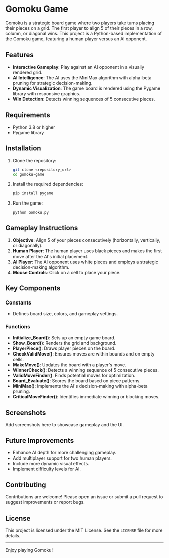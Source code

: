 # Gomoku Game

Gomoku is a strategic board game where two players take turns placing their pieces on a grid. The first player to align 5 of their pieces in a row, column, or diagonal wins. This project is a Python-based implementation of the Gomoku game, featuring a human player versus an AI opponent.

## Features

- **Interactive Gameplay**: Play against an AI opponent in a visually rendered grid.
- **AI Intelligence**: The AI uses the MiniMax algorithm with alpha-beta pruning for strategic decision-making.
- **Dynamic Visualization**: The game board is rendered using the Pygame library with responsive graphics.
- **Win Detection**: Detects winning sequences of 5 consecutive pieces.

## Requirements

- Python 3.8 or higher
- Pygame library

## Installation

1. Clone the repository:
    ```bash
    git clone <repository_url>
    cd gomoku-game
    ```

2. Install the required dependencies:
    ```bash
    pip install pygame
    ```

3. Run the game:
    ```bash
    python Gomoku.py
    ```

## Gameplay Instructions

1. **Objective**: Align 5 of your pieces consecutively (horizontally, vertically, or diagonally).
2. **Human Player**: The human player uses black pieces and makes the first move after the AI's initial placement.
3. **AI Player**: The AI opponent uses white pieces and employs a strategic decision-making algorithm.
4. **Mouse Controls**: Click on a cell to place your piece.

## Key Components

### Constants
- Defines board size, colors, and gameplay settings.

### Functions

- **Initialize_Board()**: Sets up an empty game board.
- **Show_Board()**: Renders the grid and background.
- **PlayerPiece()**: Draws player pieces on the board.
- **CheckValidMove()**: Ensures moves are within bounds and on empty cells.
- **MakeMove()**: Updates the board with a player's move.
- **WinnerCheck()**: Detects a winning sequence of 5 consecutive pieces.
- **ValidMoveFinder()**: Finds potential moves for optimization.
- **Board_Evaluate()**: Scores the board based on piece patterns.
- **MiniMax()**: Implements the AI's decision-making with alpha-beta pruning.
- **CriticalMoveFinder()**: Identifies immediate winning or blocking moves.

## Screenshots

Add screenshots here to showcase gameplay and the UI.

## Future Improvements

- Enhance AI depth for more challenging gameplay.
- Add multiplayer support for two human players.
- Include more dynamic visual effects.
- Implement difficulty levels for AI.

## Contributing

Contributions are welcome! Please open an issue or submit a pull request to suggest improvements or report bugs.

## License

This project is licensed under the MIT License. See the `LICENSE` file for more details.

---

Enjoy playing Gomoku!

